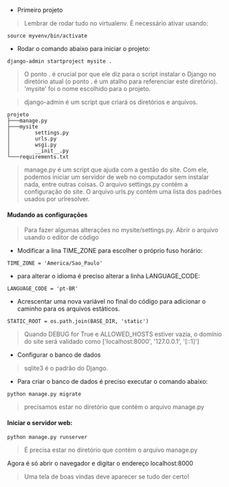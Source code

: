 * Primeiro projeto

> Lembrar de rodar tudo no virtualenv. É necessário ativar usando: 
```
source myvenv/bin/activate
```
* Rodar o comando abaixo para iniciar o projeto:
```
django-admin startproject mysite .
```
> O ponto . é crucial por que ele diz para o script instalar o Django no diretório atual (o ponto . é um atalho para referenciar este diretório). 'mysite' foi o nome escolhido para o projeto.

> django-admin é um script que criará os diretórios e arquivos.
```
projeto
├───manage.py
├───mysite
│        settings.py
│        urls.py
│        wsgi.py
│        __init__.py
└───requirements.txt
```
> manage.py é um script que ajuda com a gestão do site. Com ele, podemos iniciar um servidor de web no computador sem instalar nada, entre outras coisas.
> O arquivo settings.py contém a configuração do site.
> O arquivo urls.py contém uma lista dos padrões usados por urlresolver.

#### Mudando as configurações

> Para fazer algumas alterações no mysite/settings.py. Abrir o arquivo usando o
> editor de código

* Modificar a lina TIME_ZONE para escolher o próprio fuso horário:
```
TIME_ZONE = 'America/Sao_Paulo'
```
* para alterar o idioma é preciso alterar a linha LANGUAGE_CODE:
```
LANGUAGE_CODE = 'pt-BR'
```
* Acrescentar uma nova variável no final do código para adicionar o caminho para os arquivos estáticos.
```
STATIC_ROOT = os.path.join(BASE_DIR, 'static')
```
> Quando DEBUG for True e ALLOWED_HOSTS estiver vazia, o domínio do site será validado como ['localhost:8000', '127.0.0.1', '[::1]']

* Configurar o banco de dados

> sqlite3 é o padrão do Django.

* Para criar o banco de dados é preciso executar o comando abaixo:
```
python manage.py migrate 
```
> precisamos estar no diretório que contém o arquivo manage.py

#### Iniciar o servidor web:
```
python manage.py runserver
```
> É precisa estar no diretório que contém o arquivo manage.py

Agora é só abrir o navegador e digitar o endereço localhost:8000
> Uma tela de boas vindas deve aparecer se tudo der certo!
